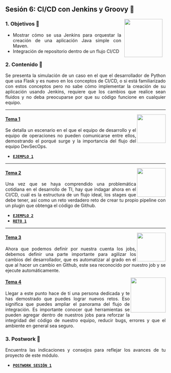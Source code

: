 ## Sesión 6: CI/CD con Jenkins y Groovy 🤖

<img src="../images/android-kotlin.png" align="right" height="120" hspace="10">
<div style="text-align: justify;">

### 1. Objetivos :dart: 

- Mostrar cómo se usa Jenkins para orquestar la creación de una aplicación Java simple con Maven.
- Integración de repositorio dentro de un flujo CI/CD

### 2. Contenido :blue_book:

Se presenta la simulación de un caso en el que el desarrollador de Python que usa Flask y es nuevo en los conceptos de CI/CD, o si está familiarizado con estos conceptos pero no sabe cómo implementar la creación de su aplicación usando Jenkins, requiere que los cambios que realice sean fluidos y no deba preocuparse por que su código funcione en cualquier equipo.

---

<img src="images/tools.png" align="right" height="90"> 

#### <ins>Tema 1</ins>

Se detalla un escenario en el que el equipo de desarrollo y el equipo de operaciones no pueden comunicarse entre ellos, demostrando el porqué surge y la importancia del flujo del equipo DevSecOps.

- [**`EJEMPLO 1`**](./Ejemplo-01)

---

<img src="images/structure.png" align="right" height="90"> 

#### <ins>Tema 2</ins>

Una vez que se haya comprendido una problemática cotidiana en el desarrollo de TI, hay que indagar ahora en el CI/CD, cuál es la estructura de un flujo ideal, los stages que debe tener, así como un reto verdadero reto de crear tu propio pipeline con un plugin que obtenga el código de Github.

- [**`EJEMPLO 2`**](./Ejemplo-02)
- [**`RETO 1`**](./Reto-01)
---

<img src="images/emulator.jpg" align="right" height="90"> 

#### <ins>Tema 3</ins>

Ahora que podemos definir por nuestra cuenta los jobs, debemos definir una parte importante para agilizar los cambios del desarrollador, que es automatizar al grado en el que al hacer un cambio en Github, este sea reconocido por nuestro job y se ejecute automáticamente. 

<img src="images/chaomi.png" align="right" height="110"> 

#### <ins>Tema 4</ins>

Llegar a este punto hace de tí una persona dedicada y te has demostrado que puedes lograr nuevos retos. Eso significa que puedes ampliar el panorama del flujo de integración. Es importante conocer qué herramientas se pueden agregar dentro de nuestros jobs para reforzar la integridad del código de nuestro equipo, reducir bugs, errores y que el ambiente en general sea seguro.


### 3. Postwork :memo:

Encuentra las indicaciones y consejos para reflejar los avances de tu proyecto de este módulo.

- [**`POSTWORK SESIÓN 1`**](./Postwork/)

<br/>


</div>

